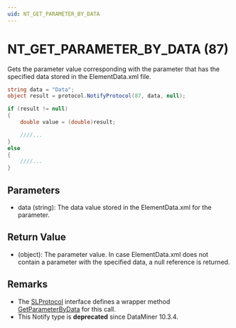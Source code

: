 ```yaml
---
uid: NT_GET_PARAMETER_BY_DATA
---
```


# NT_GET_PARAMETER_BY_DATA (87)

Gets the parameter value corresponding with the parameter that has the specified data stored in the ElementData.xml file.

```csharp
string data = "Data";
object result = protocol.NotifyProtocol(87, data, null);

if (result != null)
{
    double value = (double)result;

    ////...
}
else
{
    ////...
}
```

## Parameters

- data (string): The data value stored in the ElementData.xml for the parameter.

## Return Value

- (object): The parameter value. In case ElementData.xml does not contain a parameter with the specified data, a null reference is returned.

## Remarks

- The [SLProtocol](xref:Skyline.DataMiner.Scripting.SLProtocol) interface defines a wrapper method [GetParameterByData](xref:Skyline.DataMiner.Scripting.SLProtocol.GetParameterByData(System.String)) for this call.
- This Notify type is **deprecated** since DataMiner 10.3.4.
